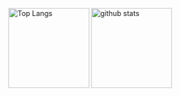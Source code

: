 <p align="left"> 
  <img alt="Top Langs" height="160px" src="https://github-readme-stats.vercel.app/api/top-langs/?username=rhty&theme=dark&layout=compact" />
  <img alt="github stats" height="160px" src="https://github-readme-stats.vercel.app/api?username=rhty&theme=dark" />
</p>
